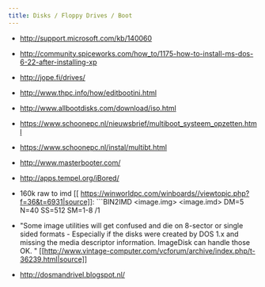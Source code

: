 ```yaml
---
title: Disks / Floppy Drives / Boot
---
```

* http://support.microsoft.com/kb/140060
* http://community.spiceworks.com/how_to/1175-how-to-install-ms-dos-6-22-after-installing-xp
* http://jope.fi/drives/
* http://www.thpc.info/how/editbootini.html
* http://www.allbootdisks.com/download/iso.html
* https://www.schoonepc.nl/nieuwsbrief/multiboot_systeem_opzetten.html
* https://www.schoonepc.nl/instal/multibt.html
* http://www.masterbooter.com/
* http://apps.tempel.org/iBored/  

* 160k raw to imd [[ https://winworldpc.com/winboards//viewtopic.php?f=36&t=6931|source]]: ```BIN2IMD <image.img> <image.imd> DM=5 N=40 SS=512 SM=1-8 /1</code>

* "Some image utilities will get confused and die on 8-sector or single sided formats - Especially if the disks were created by DOS 1.x and missing the media descriptor information. ImageDisk can handle those OK. " [[http://www.vintage-computer.com/vcforum/archive/index.php/t-36239.html|source]]
* http://dosmandrivel.blogspot.nl/
